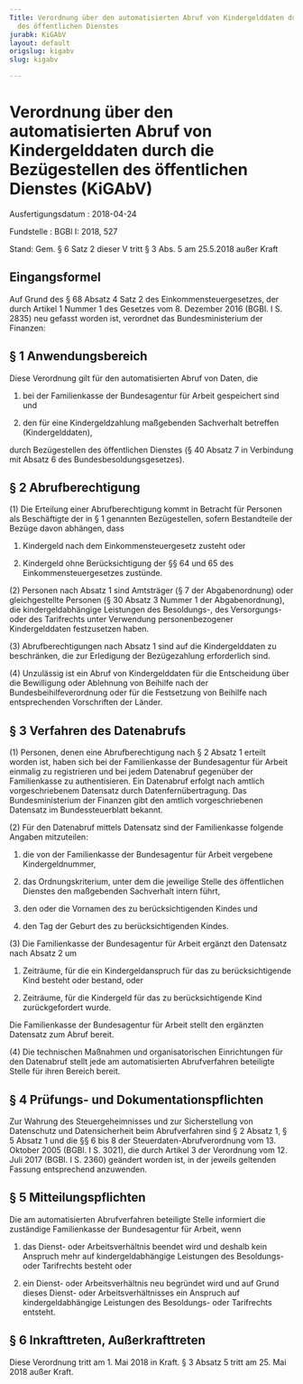 ```yaml
---
Title: Verordnung über den automatisierten Abruf von Kindergelddaten durch die Bezügestellen
  des öffentlichen Dienstes
jurabk: KiGAbV
layout: default
origslug: kigabv
slug: kigabv

---
```


# Verordnung über den automatisierten Abruf von Kindergelddaten durch die Bezügestellen des öffentlichen Dienstes (KiGAbV)

Ausfertigungsdatum
:   2018-04-24

Fundstelle
:   BGBl I: 2018, 527

Stand: Gem. § 6 Satz 2 dieser V tritt § 3 Abs. 5 am 25.5.2018 außer Kraft

## Eingangsformel

Auf Grund des § 68 Absatz 4 Satz 2 des Einkommensteuergesetzes, der
durch Artikel 1 Nummer 1 des Gesetzes vom 8. Dezember 2016 (BGBl. I S.
2835) neu gefasst worden ist, verordnet das Bundesministerium der
Finanzen:


## § 1 Anwendungsbereich

Diese Verordnung gilt für den automatisierten Abruf von Daten, die

1.  bei der Familienkasse der Bundesagentur für Arbeit gespeichert sind
    und


2.  den für eine Kindergeldzahlung maßgebenden Sachverhalt betreffen
    (Kindergelddaten),



durch Bezügestellen des öffentlichen Dienstes (§ 40 Absatz 7 in
Verbindung mit Absatz 6 des Bundesbesoldungsgesetzes).


## § 2 Abrufberechtigung

(1) Die Erteilung einer Abrufberechtigung kommt in Betracht für
Personen als Beschäftigte der in § 1 genannten Bezügestellen, sofern
Bestandteile der Bezüge davon abhängen, dass

1.  Kindergeld nach dem Einkommensteuergesetz zusteht oder


2.  Kindergeld ohne Berücksichtigung der §§ 64 und 65 des
    Einkommensteuergesetzes zustünde.




(2) Personen nach Absatz 1 sind Amtsträger (§ 7 der Abgabenordnung)
oder gleichgestellte Personen (§ 30 Absatz 3 Nummer 1 der
Abgabenordnung), die kindergeldabhängige Leistungen des Besoldungs-,
des Versorgungs- oder des Tarifrechts unter Verwendung
personenbezogener Kindergelddaten festzusetzen haben.

(3) Abrufberechtigungen nach Absatz 1 sind auf die Kindergelddaten zu
beschränken, die zur Erledigung der Bezügezahlung erforderlich sind.

(4) Unzulässig ist ein Abruf von Kindergelddaten für die Entscheidung
über die Bewilligung oder Ablehnung von Beihilfe nach der
Bundesbeihilfeverordnung oder für die Festsetzung von Beihilfe nach
entsprechenden Vorschriften der Länder.


## § 3 Verfahren des Datenabrufs

(1) Personen, denen eine Abrufberechtigung nach § 2 Absatz 1 erteilt
worden ist, haben sich bei der Familienkasse der Bundesagentur für
Arbeit einmalig zu registrieren und bei jedem Datenabruf gegenüber der
Familienkasse zu authentisieren. Ein Datenabruf erfolgt nach amtlich
vorgeschriebenem Datensatz durch Datenfernübertragung. Das
Bundesministerium der Finanzen gibt den amtlich vorgeschriebenen
Datensatz im Bundessteuerblatt bekannt.

(2) Für den Datenabruf mittels Datensatz sind der Familienkasse
folgende Angaben mitzuteilen:

1.  die von der Familienkasse der Bundesagentur für Arbeit vergebene
    Kindergeldnummer,


2.  das Ordnungskriterium, unter dem die jeweilige Stelle des öffentlichen
    Dienstes den maßgebenden Sachverhalt intern führt,


3.  den oder die Vornamen des zu berücksichtigenden Kindes und


4.  den Tag der Geburt des zu berücksichtigenden Kindes.




(3) Die Familienkasse der Bundesagentur für Arbeit ergänzt den
Datensatz nach Absatz 2 um

1.  Zeiträume, für die ein Kindergeldanspruch für das zu berücksichtigende
    Kind besteht oder bestand, oder


2.  Zeiträume, für die Kindergeld für das zu berücksichtigende Kind
    zurückgefordert wurde.



Die Familienkasse der Bundesagentur für Arbeit stellt den ergänzten
Datensatz zum Abruf bereit.

(4) Die technischen Maßnahmen und organisatorischen Einrichtungen für
den Datenabruf stellt jede am automatisierten Abrufverfahren
beteiligte Stelle für ihren Bereich bereit.


## § 4 Prüfungs- und Dokumentationspflichten

Zur Wahrung des Steuergeheimnisses und zur Sicherstellung von
Datenschutz und Datensicherheit beim Abrufverfahren sind § 2 Absatz 1,
§ 5 Absatz 1 und die §§ 6 bis 8 der Steuerdaten-Abrufverordnung vom
13\. Oktober 2005 (BGBl. I S. 3021), die durch Artikel 3 der Verordnung
vom 12. Juli 2017 (BGBl. I S. 2360) geändert worden ist, in der
jeweils geltenden Fassung entsprechend anzuwenden.


## § 5 Mitteilungspflichten

Die am automatisierten Abrufverfahren beteiligte Stelle informiert die
zuständige Familienkasse der Bundesagentur für Arbeit, wenn

1.  das Dienst- oder Arbeitsverhältnis beendet wird und deshalb kein
    Anspruch mehr auf kindergeldabhängige Leistungen des Besoldungs- oder
    Tarifrechts besteht oder


2.  ein Dienst- oder Arbeitsverhältnis neu begründet wird und auf Grund
    dieses Dienst- oder Arbeitsverhältnisses ein Anspruch auf
    kindergeldabhängige Leistungen des Besoldungs- oder Tarifrechts
    entsteht.





## § 6 Inkrafttreten, Außerkrafttreten

Diese Verordnung tritt am 1. Mai 2018 in Kraft. § 3 Absatz 5 tritt am
25\. Mai 2018 außer Kraft.

